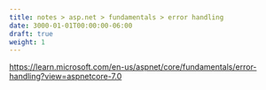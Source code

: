 ```yaml
---
title: notes > asp.net > fundamentals > error handling
date: 3000-01-01T00:00:00-06:00
draft: true
weight: 1
---
```


https://learn.microsoft.com/en-us/aspnet/core/fundamentals/error-handling?view=aspnetcore-7.0
